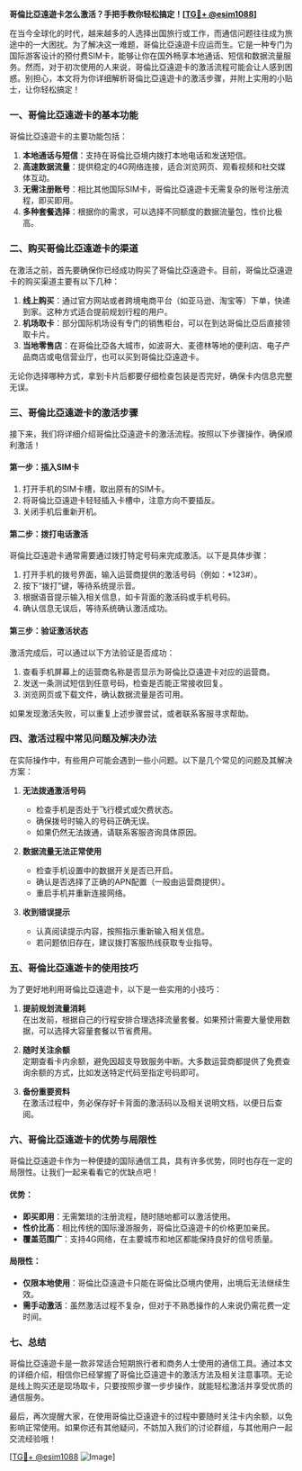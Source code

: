 **哥倫比亞遠遊卡怎么激活？手把手教你轻松搞定！[[TG💪+ @esim1088](https://t.me/s/esim1088)]**

在当今全球化的时代，越来越多的人选择出国旅行或工作，而通信问题往往成为旅途中的一大困扰。为了解决这一难题，哥倫比亞遠遊卡应运而生。它是一种专门为国际游客设计的预付费SIM卡，能够让你在国外畅享本地通话、短信和数据流量服务。然而，对于初次使用的人来说，哥倫比亞遠遊卡的激活流程可能会让人感到困惑。别担心，本文将为你详细解析哥倫比亞遠遊卡的激活步骤，并附上实用的小贴士，让你轻松搞定！

### 一、哥倫比亞遠遊卡的基本功能

哥倫比亞遠遊卡的主要功能包括：

1. **本地通话与短信**：支持在哥倫比亞境内拨打本地电话和发送短信。
2. **高速数据流量**：提供稳定的4G网络连接，适合浏览网页、观看视频和社交媒体互动。
3. **无需注册账号**：相比其他国际SIM卡，哥倫比亞遠遊卡无需复杂的账号注册流程，即买即用。
4. **多种套餐选择**：根据你的需求，可以选择不同额度的数据流量包，性价比极高。

### 二、购买哥倫比亞遠遊卡的渠道

在激活之前，首先要确保你已经成功购买了哥倫比亞遠遊卡。目前，哥倫比亞遠遊卡的购买渠道主要有以下几种：

1. **线上购买**：通过官方网站或者跨境电商平台（如亚马逊、淘宝等）下单，快递到家。这种方式适合提前规划行程的用户。
2. **机场取卡**：部分国际机场设有专门的销售柜台，可以在到达哥倫比亞后直接领取卡片。
3. **当地零售店**：在哥倫比亞各大城市，如波哥大、麦德林等地的便利店、电子产品商店或电信营业厅，也可以买到哥倫比亞遠遊卡。

无论你选择哪种方式，拿到卡片后都要仔细检查包装是否完好，确保卡内信息完整无误。

### 三、哥倫比亞遠遊卡的激活步骤

接下来，我们将详细介绍哥倫比亞遠遊卡的激活流程。按照以下步骤操作，确保顺利激活！

#### 第一步：插入SIM卡

1. 打开手机的SIM卡槽，取出原有的SIM卡。
2. 将哥倫比亞遠遊卡轻轻插入卡槽中，注意方向不要插反。
3. 关闭手机后重新开机。

#### 第二步：拨打电话激活

哥倫比亞遠遊卡通常需要通过拨打特定号码来完成激活。以下是具体步骤：

1. 打开手机的拨号界面，输入运营商提供的激活号码（例如：*123#）。
2. 按下“拨打”键，等待系统提示音。
3. 根据语音提示输入相关信息，如卡背面的激活码或手机号码。
4. 确认信息无误后，等待系统确认激活成功。

#### 第三步：验证激活状态

激活完成后，可以通过以下方法验证是否成功：

1. 查看手机屏幕上的运营商名称是否显示为哥倫比亞遠遊卡对应的运营商。
2. 发送一条测试短信到任意号码，检查是否能正常接收回复。
3. 浏览网页或下载文件，确认数据流量是否可用。

如果发现激活失败，可以重复上述步骤尝试，或者联系客服寻求帮助。

### 四、激活过程中常见问题及解决办法

在实际操作中，有些用户可能会遇到一些小问题。以下是几个常见的问题及其解决方案：

1. **无法拨通激活号码**  
   - 检查手机是否处于飞行模式或欠费状态。
   - 确保拨号时输入的号码正确无误。
   - 如果仍然无法拨通，请联系客服咨询具体原因。

2. **数据流量无法正常使用**  
   - 检查手机设置中的数据开关是否已开启。
   - 确认是否选择了正确的APN配置（一般由运营商提供）。
   - 重启手机并重新连接网络。

3. **收到错误提示**  
   - 认真阅读提示内容，按照指示重新输入相关信息。
   - 若问题依旧存在，建议拨打客服热线获取专业指导。

### 五、哥倫比亞遠遊卡的使用技巧

为了更好地利用哥倫比亞遠遊卡，以下是一些实用的小技巧：

1. **提前规划流量消耗**  
   在出发前，根据自己的行程安排合理选择流量套餐。如果预计需要大量使用数据，可以选择大容量套餐以节省费用。

2. **随时关注余额**  
   定期查看卡内余额，避免因超支导致服务中断。大多数运营商都提供了免费查询余额的方式，比如发送特定代码至指定号码即可。

3. **备份重要资料**  
   在激活过程中，务必保存好卡背面的激活码以及相关说明文档，以便日后查阅。

### 六、哥倫比亞遠遊卡的优势与局限性

哥倫比亞遠遊卡作为一种便捷的国际通信工具，具有许多优势，同时也存在一定的局限性。让我们一起来看看它的优缺点吧！

#### 优势：
- **即买即用**：无需繁琐的注册流程，随时随地都可以激活使用。
- **性价比高**：相比传统的国际漫游服务，哥倫比亞遠遊卡的价格更加亲民。
- **覆盖范围广**：支持4G网络，在主要城市和地区都能保持良好的信号质量。

#### 局限性：
- **仅限本地使用**：哥倫比亞遠遊卡只能在哥倫比亞境内使用，出境后无法继续生效。
- **需手动激活**：虽然激活过程不复杂，但对于不熟悉操作的人来说仍需花费一定时间。

### 七、总结

哥倫比亞遠遊卡是一款非常适合短期旅行者和商务人士使用的通信工具。通过本文的详细介绍，相信你已经掌握了哥倫比亞遠遊卡的激活方法及相关注意事项。无论是线上购买还是现场取卡，只要按照步骤一步步操作，就能轻松激活并享受优质的通信服务。

最后，再次提醒大家，在使用哥倫比亞遠遊卡的过程中要随时关注卡内余额，以免影响正常使用。如果你还有其他疑问，不妨加入我们的讨论群组，与其他用户一起交流经验哦！

[[TG💪+ @esim1088](https://t.me/s/esim1088) ![Image](https://i.postimg.cc/4NQfJmqS/Snipaste-2025-05-13-00-14-12.png)]